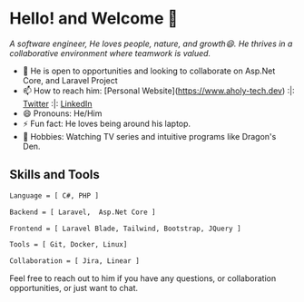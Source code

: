 # Hello! and Welcome 👋 
*A software engineer, He loves people, nature, and growth😄. He thrives in a collaborative environment where teamwork is valued.*

- 🤔 He is open to opportunities and looking to collaborate on Asp.Net Core, and Laravel Project
- 📫 How to reach him: [Personal Website](<strikethrough>https://www.aholy-tech.dev</strikethrough>) :|: [Twitter](https://twitter.com/7j4n11) :|:  [LinkedIn](https://www.linkedin.com/in/aholy01/)
- 😄 Pronouns: He/Him
- ⚡ Fun fact: He loves being around his laptop.
-  🌱 Hobbies: Watching TV series and intuitive programs like Dragon's Den.

## Skills and Tools

```sh
Language = [ C#, PHP ]

Backend = [ Laravel,  Asp.Net Core ]

Frontend = [ Laravel Blade, Tailwind, Bootstrap, JQuery ]

Tools = [ Git, Docker, Linux]

Collaboration = [ Jira, Linear ]

```

Feel free to reach out to him if you have any questions, or collaboration opportunities, or just want to chat.
